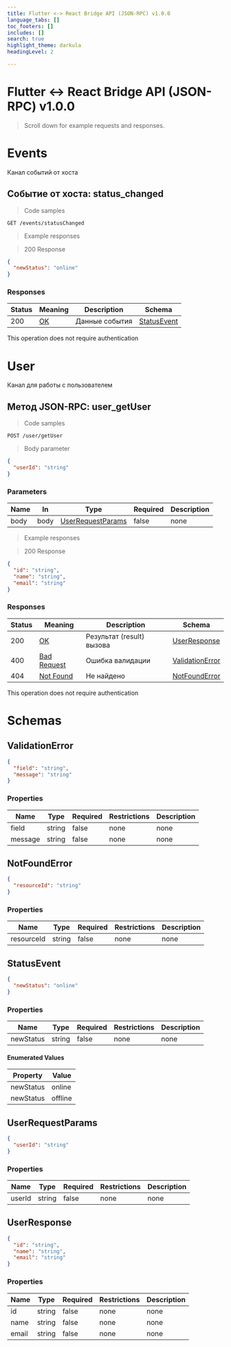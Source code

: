 ```yaml
---
title: Flutter <-> React Bridge API (JSON-RPC) v1.0.0
language_tabs: []
toc_footers: []
includes: []
search: true
highlight_theme: darkula
headingLevel: 2

---
```


<!-- Generator: Widdershins v4.0.1 -->

<h1 id="flutter-react-bridge-api-json-rpc-">Flutter <-> React Bridge API (JSON-RPC) v1.0.0</h1>

> Scroll down for example requests and responses.

<h1 id="flutter-react-bridge-api-json-rpc--events">Events</h1>

Канал событий от хоста

## Событие от хоста: status_changed

<a id="opIdonStatusChanged"></a>

> Code samples

`GET /events/statusChanged`

> Example responses

> 200 Response

```json
{
  "newStatus": "online"
}
```

<h3 id="событие-от-хоста:-status_changed-responses">Responses</h3>

|Status|Meaning|Description|Schema|
|---|---|---|---|
|200|[OK](https://tools.ietf.org/html/rfc7231#section-6.3.1)|Данные события|[StatusEvent](#schemastatusevent)|

<aside class="success">
This operation does not require authentication
</aside>

<h1 id="flutter-react-bridge-api-json-rpc--user">User</h1>

Канал для работы с пользователем

## Метод JSON-RPC: user_getUser

<a id="opIduser_getUser"></a>

> Code samples

`POST /user/getUser`

> Body parameter

```json
{
  "userId": "string"
}
```

<h3 id="метод-json-rpc:-user_getuser-parameters">Parameters</h3>

|Name|In|Type|Required|Description|
|---|---|---|---|---|
|body|body|[UserRequestParams](#schemauserrequestparams)|false|none|

> Example responses

> 200 Response

```json
{
  "id": "string",
  "name": "string",
  "email": "string"
}
```

<h3 id="метод-json-rpc:-user_getuser-responses">Responses</h3>

|Status|Meaning|Description|Schema|
|---|---|---|---|
|200|[OK](https://tools.ietf.org/html/rfc7231#section-6.3.1)|Результат (result) вызова|[UserResponse](#schemauserresponse)|
|400|[Bad Request](https://tools.ietf.org/html/rfc7231#section-6.5.1)|Ошибка валидации|[ValidationError](#schemavalidationerror)|
|404|[Not Found](https://tools.ietf.org/html/rfc7231#section-6.5.4)|Не найдено|[NotFoundError](#schemanotfounderror)|

<aside class="success">
This operation does not require authentication
</aside>

# Schemas

<h2 id="tocS_ValidationError">ValidationError</h2>
<!-- backwards compatibility -->
<a id="schemavalidationerror"></a>
<a id="schema_ValidationError"></a>
<a id="tocSvalidationerror"></a>
<a id="tocsvalidationerror"></a>

```json
{
  "field": "string",
  "message": "string"
}

```

### Properties

|Name|Type|Required|Restrictions|Description|
|---|---|---|---|---|
|field|string|false|none|none|
|message|string|false|none|none|

<h2 id="tocS_NotFoundError">NotFoundError</h2>
<!-- backwards compatibility -->
<a id="schemanotfounderror"></a>
<a id="schema_NotFoundError"></a>
<a id="tocSnotfounderror"></a>
<a id="tocsnotfounderror"></a>

```json
{
  "resourceId": "string"
}

```

### Properties

|Name|Type|Required|Restrictions|Description|
|---|---|---|---|---|
|resourceId|string|false|none|none|

<h2 id="tocS_StatusEvent">StatusEvent</h2>
<!-- backwards compatibility -->
<a id="schemastatusevent"></a>
<a id="schema_StatusEvent"></a>
<a id="tocSstatusevent"></a>
<a id="tocsstatusevent"></a>

```json
{
  "newStatus": "online"
}

```

### Properties

|Name|Type|Required|Restrictions|Description|
|---|---|---|---|---|
|newStatus|string|false|none|none|

#### Enumerated Values

|Property|Value|
|---|---|
|newStatus|online|
|newStatus|offline|

<h2 id="tocS_UserRequestParams">UserRequestParams</h2>
<!-- backwards compatibility -->
<a id="schemauserrequestparams"></a>
<a id="schema_UserRequestParams"></a>
<a id="tocSuserrequestparams"></a>
<a id="tocsuserrequestparams"></a>

```json
{
  "userId": "string"
}

```

### Properties

|Name|Type|Required|Restrictions|Description|
|---|---|---|---|---|
|userId|string|false|none|none|

<h2 id="tocS_UserResponse">UserResponse</h2>
<!-- backwards compatibility -->
<a id="schemauserresponse"></a>
<a id="schema_UserResponse"></a>
<a id="tocSuserresponse"></a>
<a id="tocsuserresponse"></a>

```json
{
  "id": "string",
  "name": "string",
  "email": "string"
}

```

### Properties

|Name|Type|Required|Restrictions|Description|
|---|---|---|---|---|
|id|string|false|none|none|
|name|string|false|none|none|
|email|string|false|none|none|

